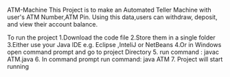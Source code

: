 ATM-Machine
This Project is to make an Automated Teller Machine with user's ATM Number,ATM Pin. Using this data,users can withdraw, deposit, and view their account balance.

To run the project
1.Download the code file
2.Store them in a single folder
3.Either use your Java IDE e.g. Eclipse ,InteliJ or NetBeans
4.Or in Windows open command prompt and go to project Directory
5. run command : javac ATM.java
6. In command prompt run command: java ATM
7. Project will start running
